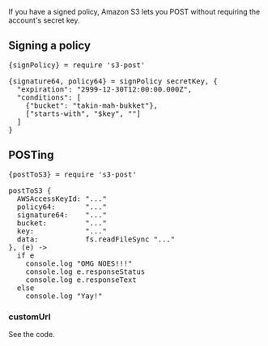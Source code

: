 
If you have a signed policy, Amazon S3 lets you POST without requiring the account's secret key.


## Signing a policy
<pre>
{signPolicy} = require 's3-post'

{signature64, policy64} = signPolicy secretKey, {
  "expiration": "2999-12-30T12:00:00.000Z",
  "conditions": [
    {"bucket": "takin-mah-bukket"},
    ["starts-with", "$key", ""]
  ]
}
</pre>


## POSTing
<pre>
{postToS3} = require 's3-post'

postToS3 {
  AWSAccessKeyId: "..."
  policy64:       "..."
  signature64:    "..."
  bucket:         "..."
  key:            "..."
  data:           fs.readFileSync "..."
}, (e) ->
  if e
    console.log "OMG NOES!!!"
    console.log e.responseStatus
    console.log e.responseText
  else
    console.log "Yay!"
</pre>

### customUrl

See the code.
